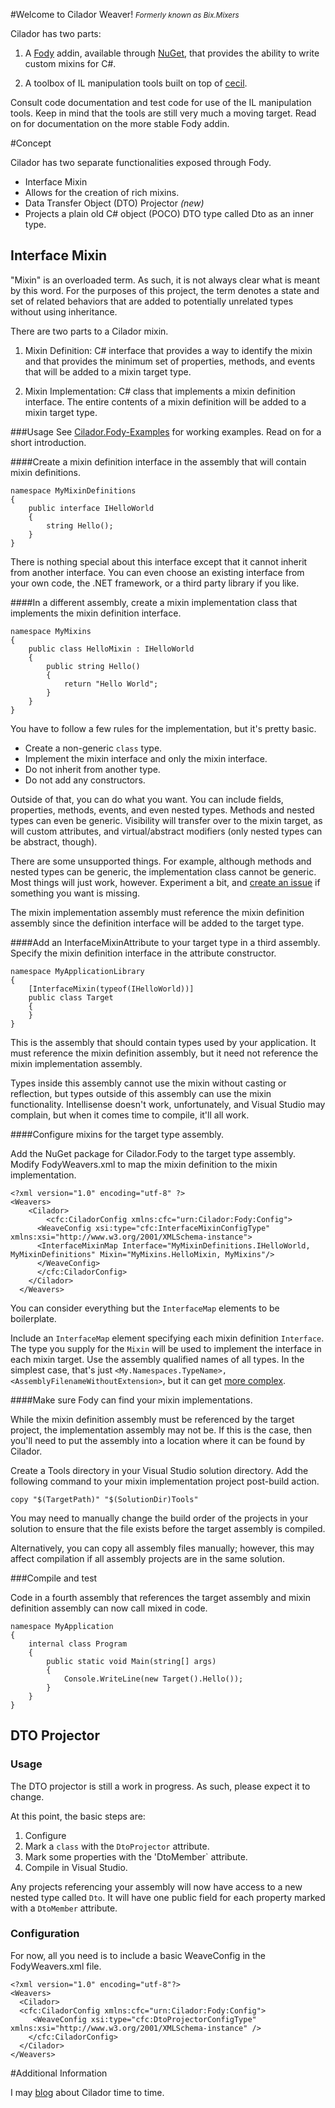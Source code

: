 #Welcome to Cilador Weaver!
<small>_Formerly known as Bix.Mixers_</small>

Cilador has two parts:

1. A [Fody](http://github.com/Fody/Fody) addin, available through
[NuGet](https://www.nuget.org/packages/Cilador/), that provides the
ability to write custom mixins for C#.

2. A toolbox of IL manipulation tools built on top of
[cecil](https://github.com/jbevain/cecil).

Consult code documentation and test code for use of the IL manipulation tools.
Keep in mind that the tools are still very much a moving target. Read on for
documentation on the more stable Fody addin.


#Concept

Cilador has two separate functionalities exposed through Fody.
* Interface Mixin
 * Allows for the creation of rich mixins.
* Data Transfer Object (DTO) Projector _(new)_
 * Projects a plain old C# object (POCO) DTO type called Dto as an inner type.

## Interface Mixin

"Mixin" is an overloaded term. As such, it is not always clear what is meant
by this word. For the purposes of this project, the term denotes a state and set
of related behaviors that are added to potentially unrelated types without using inheritance.

There are two parts to a Cilador mixin.

1. Mixin Definition: C# interface that provides a way to identify the mixin and
that provides the minimum set of properties, methods, and events that will be
added to a mixin target type.

2. Mixin Implementation: C# class that implements a mixin definition interface.
The entire contents of a mixin definition will be added to a mixin target type.

###Usage
See [Cilador.Fody-Examples](http://github.com/rileywhite/Cilador.Fody-Examples)
for working examples. Read on for a short introduction.

####Create a mixin definition interface in the assembly that will contain mixin definitions.

    namespace MyMixinDefinitions
    {
        public interface IHelloWorld
        {
            string Hello();
        }
    }

There is nothing special about this interface except that it cannot inherit from
another interface. You can even choose an existing interface from your own code,
the .NET framework, or a third party library if you like.

####In a different assembly, create a mixin implementation class that implements the mixin definition interface.

    namespace MyMixins
    {
        public class HelloMixin : IHelloWorld
        {
            public string Hello()
            {
                return "Hello World";
            }
        }
    }

You have to follow a few rules for the implementation, but it's pretty basic.

 * Create a non-generic `class` type.
 * Implement the mixin interface and only the mixin interface.
 * Do not inherit from another type.
 * Do not add any constructors.

Outside of that, you can do what you want. You can include fields, properties, methods,
events, and even nested types. Methods and nested types can even be generic. Visibility
will transfer over to the mixin target, as will custom attributes, and virtual/abstract
modifiers (only nested types can be abstract, though).

There are some unsupported things. For example, although methods and nested
types can be generic, the implementation class cannot be generic. Most things
will just work, however. Experiment a bit, and [create an issue](https://github.com/rileywhite/Cilador.Fody/issues)
if something you want is missing.

The mixin implementation assembly must reference the mixin definition assembly
since the definition interface will be added to the target type.

####Add an InterfaceMixinAttribute to your target type in a third assembly. Specify the mixin definition interface in the attribute constructor.

    namespace MyApplicationLibrary
    {
        [InterfaceMixin(typeof(IHelloWorld))]
        public class Target
        {
        }
    }

This is the assembly that should contain types used by your application. It must
reference the mixin definition assembly, but it need not reference the mixin implementation assembly.

Types inside this assembly cannot use the mixin without casting or reflection,
but types outside of this assembly can use the mixin functionality. Intellisense
doesn't work, unfortunately, and Visual Studio may complain, but when it comes
time to compile, it'll all work.

####Configure mixins for the target type assembly.

Add the NuGet package for Cilador.Fody to the target type assembly. Modify
FodyWeavers.xml to map the mixin definition to the mixin implementation.

    <?xml version="1.0" encoding="utf-8" ?>
    <Weavers>
    	<Cilador>
    		<cfc:CiladorConfig xmlns:cfc="urn:Cilador:Fody:Config">
          <WeaveConfig xsi:type="cfc:InterfaceMixinConfigType" xmlns:xsi="http://www.w3.org/2001/XMLSchema-instance">
          <InterfaceMixinMap Interface="MyMixinDefinitions.IHelloWorld, MyMixinDefinitions" Mixin="MyMixins.HelloMixin, MyMixins"/>
          </WeaveConfig>
          </cfc:CiladorConfig>
      	</Cilador>
      </Weavers>

You can consider everything but the `InterfaceMap` elements to be boilerplate.

Include an `InterfaceMap` element specifying each mixin definition `Interface`.
The type you supply for the `Mixin` will be used to implement the interface in
each mixin target. Use the assembly qualified names of all types. In the
simplest case, that's just `<My.Namespaces.TypeName>, <AssemblyFilenameWithoutExtension>`,
but it can get [more complex](http://msdn.microsoft.com/en-us/library/k8xx4k69.aspx).

####Make sure Fody can find your mixin implementations.

While the mixin definition assembly must be referenced by the target project,
the implementation assembly may not be. If this is the case, then you'll need to
put the assembly into a location where it can be found by Cilador.

Create a Tools directory in your Visual Studio solution directory. Add the
following command to your mixin implementation project post-build action.

    copy "$(TargetPath)" "$(SolutionDir)Tools"

You may need to manually change the build order of the projects in your solution
to ensure that the file exists before the target assembly is compiled.

Alternatively, you can copy all assembly files manually; however, this may
affect compilation if all assembly projects are in the same solution.

###Compile and test

Code in a fourth assembly that references the target assembly and mixin
definition assembly can now call mixed in code.

    namespace MyApplication
    {
        internal class Program
        {
            public static void Main(string[] args)
            {
                Console.WriteLine(new Target().Hello());
            }
        }
    }

## DTO Projector

### Usage
The DTO projector is still a work in progress. As such, please expect it to
change.

At this point, the basic steps are:

1. Configure
2. Mark a `class` with the `DtoProjector` attribute.
3. Mark some properties with the 'DtoMember` attribute.
4. Compile in Visual Studio.

Any projects referencing your assembly will now have access to a new nested
type called `Dto`. It will have one public field for each property marked
with a `DtoMember` attribute.

### Configuration

For now, all you need is to include a basic WeaveConfig in the FodyWeavers.xml
file.

    <?xml version="1.0" encoding="utf-8"?>
    <Weavers>
      <Cilador>
      <cfc:CiladorConfig xmlns:cfc="urn:Cilador:Fody:Config">
         <WeaveConfig xsi:type="cfc:DtoProjectorConfigType" xmlns:xsi="http://www.w3.org/2001/XMLSchema-instance" />
        </cfc:CiladorConfig>
      </Cilador>
    </Weavers>


#Additional Information

I may [blog](http://statisticsandlies.com/tags/cilador) about Cilador time to
time.
